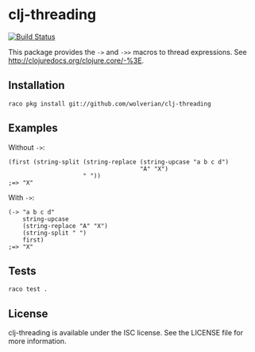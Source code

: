# clj-threading

[![Build Status](https://travis-ci.org/wolverian/clj-threading.svg?branch=master)](https://travis-ci.org/wolverian/clj-threading)

This package provides the `->` and `->>` macros to thread
expressions. See <http://clojuredocs.org/clojure.core/-%3E>.

## Installation

    raco pkg install git://github.com/wolverian/clj-threading

## Examples

Without `->`:

~~~racket
(first (string-split (string-replace (string-upcase "a b c d")
                                     "A" "X")
                     " "))
;=> "X"
~~~

With `->`:

~~~racket
(-> "a b c d"
    string-upcase
    (string-replace "A" "X")
    (string-split " ")
    first)
;=> "X"
~~~

## Tests

    raco test .

## License

clj-threading is available under the ISC license. See the LICENSE file
for more information.
